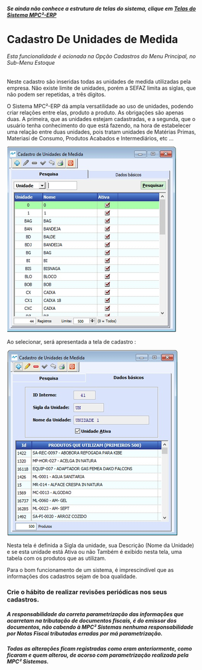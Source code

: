 ﻿---
layout: default
---

##### Se ainda não conhece a estrutura de telas do sistema, clique em <a href="https://mpc2erp.github.io/Pages/Telas" target="_blank">Telas do Sistema MPC²-ERP</a>


# Cadastro De Unidades de Medida

###### Esta funcionalidade é acionada na Opção Cadastros do Menu Principal, no Sub-Menu Estoque
 
Neste cadastro são inseridas todas as unidades de medida utilizadas pela empresa. Não existe limite de unidades, porém a SEFAZ limita as siglas, que não podem ser repetidas, a três dígitos. 

O Sistema MPC²-ERP dá ampla versatilidade ao uso de unidades, podendo criar relações entre elas, produto a produto. As obrigações são apenas duas. A primeira, que as unidades estejam cadastradas, e a segunda, que o usuário tenha conhecimento do que está fazendo, na hora de estabelecer uma relação entre duas unidades, pois tratam unidades de Matérias Primas, Materiasi de Consumo, Produtos Acabados e Intermediários, etc ...

![](Img/Unidades01.jpg)  

Ao selecionar, será apresentada a tela de cadastro :

![](Img/Unidades02.jpg)  

Nesta tela é definida a Sigla da unidade, sua Descrição (Nome da Unidade) e se esta unidade está Ativa ou não
Também é exibido nesta tela, uma tabela com os produtos que as utilizam.
 
Para o bom funcionamento de um sistema, é imprescindível que as informações dos cadastros sejam de boa qualidade.
### Crie o hábito de realizar revisões periódicas nos seus cadastros.

##### A responsabilidade da correta parametrização das informações que acarretam na tributação de documentos fiscais, é do emissor dos documentos, não cabendo à MPC² Sistemas nenhuma responsabilidade por Notas Fiscai tributadas erradas por má parametrização. 
##### Todas as alterações ficam registradas como eram anteriormente, como ficaram e quem alterou, de acorso com parametrização realizada pela MPC² Sistemas.
